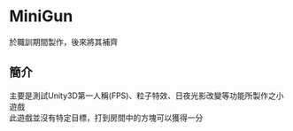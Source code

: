 # MiniGun
 於職訓期間製作，後來將其補齊
## 簡介
主要是測試Unity3D第一人稱(FPS)、粒子特效、日夜光影改變等功能所製作之小遊戲<br>
此遊戲並沒有特定目標，打到房間中的方塊可以獲得一分<br>


